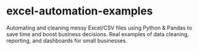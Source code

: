 # excel-automation-examples
Automating and cleaning messy Excel/CSV files using Python &amp; Pandas to save time and boost business decisions. Real examples of data cleaning, reporting, and dashboards for small businesses.
